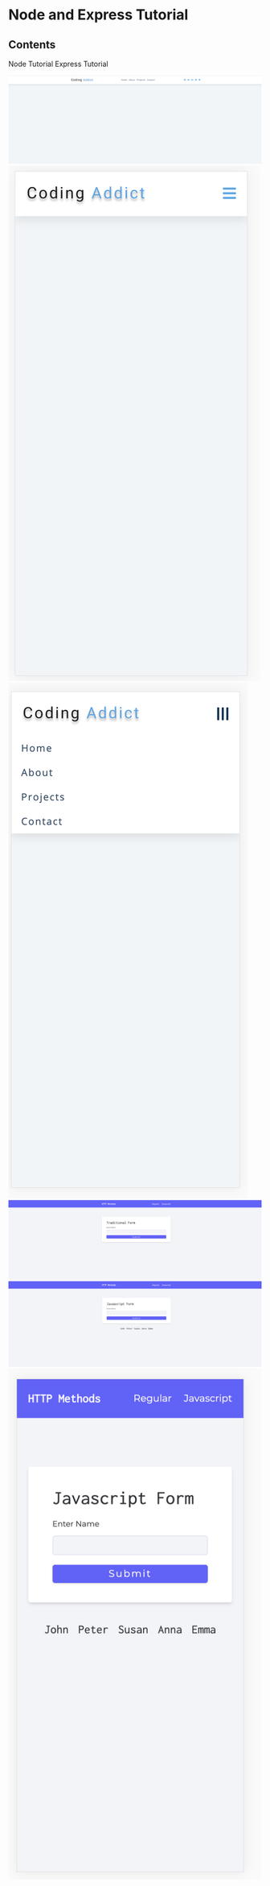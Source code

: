 # Node and Express Tutorial
 ## Contents
  Node Tutorial
  Express Tutorial


![Happy screen 1](1.png)
![Happy screen 2](2.png)
![Happy screen 3](3.png)
![Happy screen 4](4.png)
![Happy screen 5](5.png)
![Happy screen 6](6.png)
